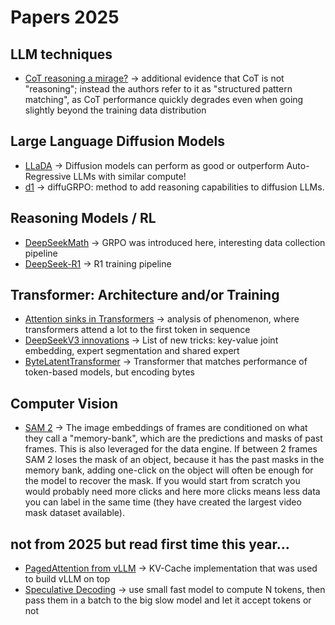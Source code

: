 # Papers 2025

## LLM techniques
- [CoT reasoning a mirage?](https://arxiv.org/abs/2508.01191) -> additional evidence that CoT is not "reasoning"; instead the authors refer to it as "structured pattern matching", as CoT performance quickly degrades even when going slightly beyond the training data distribution

## Large Language Diffusion Models
- [LLaDA](https://arxiv.org/abs/2502.09992) -> Diffusion models can perform as good or outperform Auto-Regressive LLMs with similar compute!
- [d1](https://arxiv.org/abs/2504.12216) -> diffuGRPO: method to add reasoning capabilities to diffusion LLMs. 

## Reasoning Models / RL
- [DeepSeekMath](https://arxiv.org/abs/2402.03300) -> GRPO was introduced here, interesting data collection pipeline
- [DeepSeek-R1](https://arxiv.org/abs/2501.12948) -> R1 training pipeline

## Transformer: Architecture and/or Training
- [Attention sinks in Transformers](https://arxiv.org/abs/2504.02732) -> analysis of phenomenon, where transformers attend a lot to the first token in sequence
- [DeepSeekV3 innovations](https://arxiv.org/pdf/2503.11486) -> List of new tricks: key-value joint embedding, expert segmentation and shared expert
- [ByteLatentTransformer](https://arxiv.org/abs/2412.09871) -> Transformer that matches performance of token-based models, but encoding bytes

## Computer Vision
- [SAM 2](https://arxiv.org/abs/2408.00714) -> The image embeddings of frames are conditioned on what they call a "memory-bank", which are the predictions and masks of past frames. This is also leveraged for the data engine. If between 2 frames SAM 2 loses the mask of an object, because it has the past masks in the memory bank, adding one-click on the object will often be enough for the model to recover the mask. If you would start from scratch you would probably need more clicks and here more clicks means less data you can label in the same time (they have created the largest video mask dataset available). 

## not from 2025 but read first time this year...
- [PagedAttention from vLLM](https://arxiv.org/abs/2309.06180) -> KV-Cache implementation that was used to build vLLM on top
- [Speculative Decoding](https://arxiv.org/abs/2211.17192) -> use small fast model to compute N tokens, then pass them in a batch to the big slow model and let it accept tokens or not
